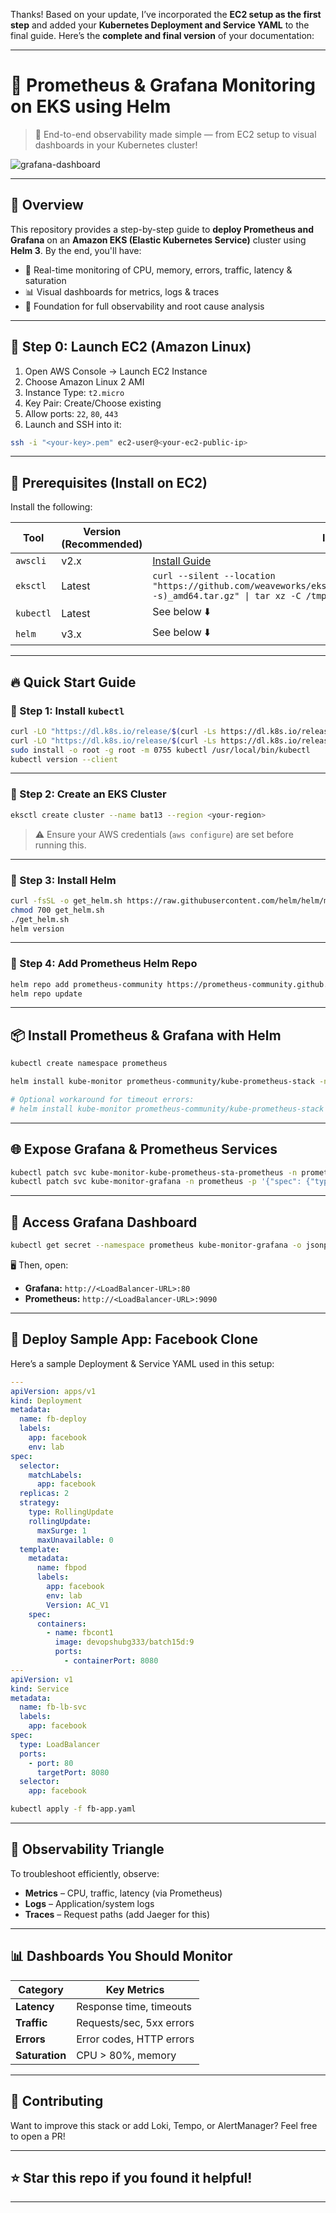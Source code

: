 Thanks! Based on your update, I’ve incorporated the **EC2 setup as the first step** and added your **Kubernetes Deployment and Service YAML** to the final guide. Here’s the **complete and final version** of your documentation:

---

# 🚀 Prometheus & Grafana Monitoring on EKS using Helm

> 🔧 End-to-end observability made simple — from EC2 setup to visual dashboards in your Kubernetes cluster!

![grafana-dashboard]([https://raw.githubusercontent.com/grafana/grafana/main/public/img/grafana_icon.svg](https://github.com/laditrinath321/Prometheus-Grafana-setup/blob/main/Architecture.JPG))

---

## 📖 Overview

This repository provides a step-by-step guide to **deploy Prometheus and Grafana** on an **Amazon EKS (Elastic Kubernetes Service)** cluster using **Helm 3**. By the end, you'll have:

* 🎯 Real-time monitoring of CPU, memory, errors, traffic, latency & saturation
* 📊 Visual dashboards for metrics, logs & traces
* 🧠 Foundation for full observability and root cause analysis

---

## 🧱 Step 0: Launch EC2 (Amazon Linux)

1. Open AWS Console → Launch EC2 Instance
2. Choose Amazon Linux 2 AMI
3. Instance Type: `t2.micro`
4. Key Pair: Create/Choose existing
5. Allow ports: `22`, `80`, `443`
6. Launch and SSH into it:

```bash
ssh -i "<your-key>.pem" ec2-user@<your-ec2-public-ip>
```

---

## 🔧 Prerequisites (Install on EC2)

Install the following:

| Tool      | Version (Recommended) | Installation                                                                                                                                                                       |
| --------- | --------------------- | ---------------------------------------------------------------------------------------------------------------------------------------------------------------------------------- |
| `awscli`  | v2.x                  | [Install Guide](https://docs.aws.amazon.com/cli/latest/userguide/install-cliv2.html)                                                                                               |
| `eksctl`  | Latest                | `curl --silent --location "https://github.com/weaveworks/eksctl/releases/latest/download/eksctl_$(uname -s)_amd64.tar.gz" \| tar xz -C /tmp && sudo mv /tmp/eksctl /usr/local/bin` |
| `kubectl` | Latest                | See below ⬇️                                                                                                                                                                       |
| `helm`    | v3.x                  | See below ⬇️                                                                                                                                                                       |

---

## 🔥 Quick Start Guide

### 📌 Step 1: Install `kubectl`

```bash
curl -LO "https://dl.k8s.io/release/$(curl -Ls https://dl.k8s.io/release/stable.txt)/bin/linux/amd64/kubectl"
curl -LO "https://dl.k8s.io/release/$(curl -Ls https://dl.k8s.io/release/stable.txt)/bin/linux/amd64/kubectl.sha256"
sudo install -o root -g root -m 0755 kubectl /usr/local/bin/kubectl
kubectl version --client
```

---

### 📌 Step 2: Create an EKS Cluster

```bash
eksctl create cluster --name bat13 --region <your-region>
```

> ⚠️ Ensure your AWS credentials (`aws configure`) are set before running this.

---

### 📌 Step 3: Install Helm

```bash
curl -fsSL -o get_helm.sh https://raw.githubusercontent.com/helm/helm/main/scripts/get-helm-3
chmod 700 get_helm.sh
./get_helm.sh
helm version
```

---

### 📌 Step 4: Add Prometheus Helm Repo

```bash
helm repo add prometheus-community https://prometheus-community.github.io/helm-charts
helm repo update
```

---

## 📦 Install Prometheus & Grafana with Helm

```bash
kubectl create namespace prometheus

helm install kube-monitor prometheus-community/kube-prometheus-stack -n prometheus

# Optional workaround for timeout errors:
# helm install kube-monitor prometheus-community/kube-prometheus-stack -n prometheus --set prometheus.prometheusSpec.maximumStartupDurationSeconds=600
```

---

## 🌐 Expose Grafana & Prometheus Services

```bash
kubectl patch svc kube-monitor-kube-prometheus-sta-prometheus -n prometheus -p '{"spec": {"type": "LoadBalancer"}}'
kubectl patch svc kube-monitor-grafana -n prometheus -p '{"spec": {"type": "LoadBalancer"}}'
```

---

## 🔐 Access Grafana Dashboard

```bash
kubectl get secret --namespace prometheus kube-monitor-grafana -o jsonpath="{.data.admin-password}" | base64 --decode ; echo
```

🖥️ Then, open:

* **Grafana:** `http://<LoadBalancer-URL>:80`
* **Prometheus:** `http://<LoadBalancer-URL>:9090`

---

## 🚀 Deploy Sample App: Facebook Clone

Here’s a sample Deployment & Service YAML used in this setup:

```yaml
---
apiVersion: apps/v1
kind: Deployment
metadata:
  name: fb-deploy
  labels:
    app: facebook
    env: lab
spec:
  selector:
    matchLabels:
      app: facebook
  replicas: 2
  strategy:
    type: RollingUpdate
    rollingUpdate:
      maxSurge: 1
      maxUnavailable: 0
  template:
    metadata:
      name: fbpod
      labels:
        app: facebook
        env: lab
        Version: AC_V1
    spec:
      containers:
        - name: fbcont1
          image: devopshubg333/batch15d:9
          ports:
            - containerPort: 8080
---
apiVersion: v1
kind: Service
metadata:
  name: fb-lb-svc
  labels:
    app: facebook
spec:
  type: LoadBalancer
  ports:
    - port: 80
      targetPort: 8080
  selector:
    app: facebook
```

```bash
kubectl apply -f fb-app.yaml
```

---

## 📌 Observability Triangle

To troubleshoot efficiently, observe:

* **Metrics** – CPU, traffic, latency (via Prometheus)
* **Logs** – Application/system logs
* **Traces** – Request paths (add Jaeger for this)

---

## 📊 Dashboards You Should Monitor

| Category       | Key Metrics              |
| -------------- | ------------------------ |
| **Latency**    | Response time, timeouts  |
| **Traffic**    | Requests/sec, 5xx errors |
| **Errors**     | Error codes, HTTP errors |
| **Saturation** | CPU > 80%, memory        |

---

## 🙌 Contributing

Want to improve this stack or add Loki, Tempo, or AlertManager? Feel free to open a PR!

---

## ⭐ Star this repo if you found it helpful!

---


